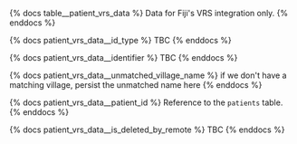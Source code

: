 {% docs table__patient_vrs_data %}
Data for Fiji's VRS integration only.
{% enddocs %}

{% docs patient_vrs_data__id_type %}
TBC
{% enddocs %}

{% docs patient_vrs_data__identifier %}
TBC
{% enddocs %}

{% docs patient_vrs_data__unmatched_village_name %}
if we don't have a matching village, persist the unmatched name here
{% enddocs %}

{% docs patient_vrs_data__patient_id %}
Reference to the `patients` table.
{% enddocs %}

{% docs patient_vrs_data__is_deleted_by_remote %}
TBC
{% enddocs %}
